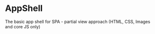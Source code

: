 # AppShell
The basic app shell for SPA - partial view approach (HTML, CSS, Images and core JS only)
